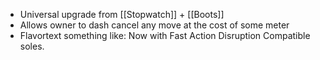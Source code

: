 - Universal upgrade from [[Stopwatch]] + [[Boots]]
- Allows owner to dash cancel any move at the cost of some meter
- Flavortext something like: Now with Fast Action Disruption Compatible soles.